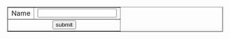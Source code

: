 
<!DOCTYPE html PUBLIC "-//W3C//DTD XHTML 1.0 Transitional//EN" "http://www.w3.org/TR/xhtml1/DTD/xhtml1-transitional.dtd">
<html xmlns="http://www.w3.org/1999/xhtml">
<head>
<meta http-equiv="Content-Type" content="text/html; charset=utf-8" />
<title>Untitled Document</title>
</head>

<body>
<form>
<table border="1" cellpadding="0" cellspacing="0" align="center">
<tr>
<td>Name</td>
<td><input type="text" id="textid" name="text1" value="" onblur="getValid()"/></td></tr>
<tr>
<td colspan="2" align="center"><input type="submit" name="submit" value="submit" />
</table>
</form>
</body>
</html>




